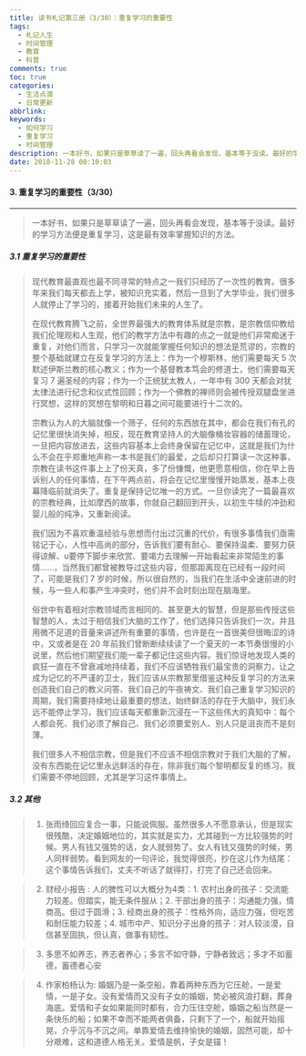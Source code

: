 ```yaml
---
title: 读书札记第三册（3/30）：重复学习的重要性
tags:
  - 札记人生
  - 时间管理
  - 教育
  - 科普
comments: true
toc: true
categories:
  - 生活点滴
  - 日常更新
abbrlink: 
keywords:
  - 如何学习
  - 重复学习
  - 时间管理
description: 一本好书，如果只是草草读了一遍，回头再看会发现，基本等于没读。最好的学习方法便是重复学习，这是最有效率掌握知识的方法。
date: 2018-11-28 00:10:03
---
```

<script type="text/javascript" src="/js/src/bai.js"></script>

#### 3. 重复学习的重要性（3/30）
---
> 一本好书，如果只是草草读了一遍，回头再看会发现，基本等于没读。最好的学习方法便是重复学习，这是最有效率掌握知识的方法。

##### 3.1 重复学习的重要性
> 现代教育最直观也最不同寻常的特点之一我们只经历了一次性的教育。很多年来我们每天都去上学，被知识充实着，然后一旦到了大学毕业，我们很多人就停止了学习的，接着开始我们未来的人生了。
> 
> 在现代教育腾飞之前，全世界最强大的教育体系就是宗教，是宗教信仰教给我们伦理观和人生观，他们的教学方法中有趣的点之一就是他们非常痴迷于重复，对他们而言，只学习一次就能掌握任何知识的想法是荒谬的，宗教的整个基础就建立在反复学习的方法上：作为一个穆斯林，他们需要每天 5 次默述伊斯兰教的核心教义；作为一个基督教本笃会的修道士，他们需要每天复习 7 遍圣经的内容；作为一个正统犹太教人，一年中有 300 天都会对犹太律法进行纪念和仪式性回顾；作为一个佛教的禅师则会被传授双腿盘坐进行冥想，这样的冥想在黎明和日暮之间可能要进行十二次的。
> 
> 宗教认为人的大脑就像一个筛子，任何的东西放在其中，都会在我们有孔的记忆里很快消失掉，相反，现在教育坚持人的大脑像桶妆容器的储蓄理论，一旦把内容放进去，这些内容基本上会终身保留在记忆中，这就是我们为什么不会在乎郑重地声称一本书是我们的最爱，之后却只打算读一次这种事，宗教在读书这件事上上了份天真，多了份慷慨，他更愿意相信，你在早上告诉别人的任何事情，在下午两点前，将会在记忆里慢慢开始蒸发，基本上夜幕降临前就消失了。重复是保持记忆唯一的方式。一旦你读完了一篇最喜欢的宗教经典，比如摩西的故事，你就自己翻回到开头，以初生牛犊的冲劲和婴儿般的纯净，又重新阅读。
> 
> 我们因为不喜欢重温经验与思想而付出过沉重的代价，有很多事情我们亟需铭记于心，人性中高尚的部分，告诉我们要有耐心、要保持温柔、要努力获得谅解、u要停下脚步来欣赏、要竭力去理解一开始看起来非常陌生的事情……，当然我们都曾被教导过这些内容，但那距离现在已经有一段时间了，可能是我们 7 岁的时候，所以很自然的，当我们在生活中全速前进的时候，与一些人和事产生冲突时，他们并不会时刻出现在脑海里。
> 
> 俗世中有着相对宗教领域而言相同的、甚至更大的智慧，但是那些传授这些智慧的人，太过于相信我们大脑的工作了，他们选择只告诉我们一次，并且用微不足道的音量来讲述所有重要的事情，也许是在一首很美但很晦涩的诗中，又或者是在 20 年前我们曾断断续续读了一个夏天的一本节奏很慢的小说里，然后他们期望我们能一辈子都记住这些内容。我们惊讶地发现人类的疯狂一直在不曾衰减地持续着，我们不应该牺牲我们最宝贵的洞察力，让之成为记忆的不严谨的卫士，我们应该从宗教那里借鉴这种反复学习的方法来创造我们自己的教义问答、我们自己的午夜祷文、我们自己重复学习知识的周期，我们需要持续地让最重要的想法，始终鲜活的存在于大脑中，我们永远不能停止学习，我们应该每天都重新沉浸在一下这些伟大的真知中：每个人都会死、我们必须了解自己、我们必须要爱别人、别人只是沮丧而不是刻薄。
> 
> 我们很多人不相信宗教，但是我们不应该不相信宗教对于我们大脑的了解，没有东西能在记忆里永远鲜活的存在，除非我们每个黎明都反复的练习，我们需要不停地回顾，尤其是学习这件事情上。

##### 3.2 其他
> 1. 张雨绮回应复合一事，只能说佩服。虽然很多人不愿意承认，但是现实很残酷，决定婚姻地位的，其实就是实力，尤其碰到一方比较强势的时候。男人有钱又强势的话，女人就弱势了。女人有钱又强势的时候，男人同样弱势。看到网友的一句评论，我觉得很亮，抄在这儿作为结尾：这个事情告诉我们，丈夫不听话了就得打，打完了自己还会回来。

> 2. 财经小报告 : 人的脾性可以大概分为4类：1. 农村出身的孩子：交流能力较差。但踏实，能无条件服从；2. 干部出身的孩子：沟通能力强，情商高。但过于圆滑；3. 经商出身的孩子：性格外向，适应力强，但吃苦和耐压能力较差；4. 城市中产、知识分子出身的孩子：对人较淡漠，自信甚至固执，但认真，做事有韧性。

> 3. 多思不如养志，养志者养心；多言不如守静，宁静者致远；多才不如蓄德，蓄德者心安

> 4. 作家柏杨认为: 婚姻乃是一条空船，靠着两种东西为它压舱，一是爱情，一是子女。没有爱情而又没有子女的婚姻，势必被风浪打翻，葬身海底。爱情和子女如果能同时都有，合力压住空舱，婚姻之船当然是一条快乐的船；如果不幸而不能两者俱备，只剩下了一个，船就开始摇晃，介乎沉与不沉之间。单靠爱情去维持愉快的婚姻，固然可能，却十分艰难，这和道德人格无关。爱情是帆，子女是锚！

